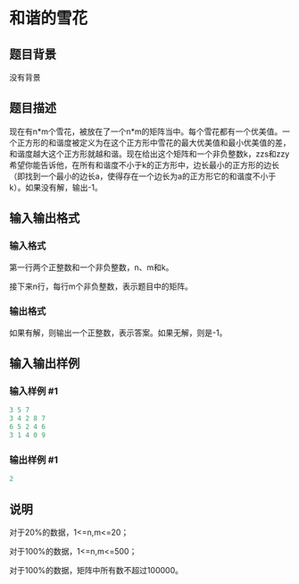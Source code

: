 # 和谐的雪花

## 题目背景

没有背景

## 题目描述

现在有n\*m个雪花，被放在了一个n\*m的矩阵当中。每个雪花都有一个优美值。一个正方形的和谐度被定义为在这个正方形中雪花的最大优美值和最小优美值的差，和谐度越大这个正方形就越和谐。现在给出这个矩阵和一个非负整数k，zzs和zzy希望你能告诉他，在所有和谐度不小于k的正方形中，边长最小的正方形的边长（即找到一个最小的边长a，使得存在一个边长为a的正方形它的和谐度不小于k）。如果没有解，输出-1。

## 输入输出格式

### 输入格式

第一行两个正整数和一个非负整数，n、m和k。

接下来n行，每行m个非负整数，表示题目中的矩阵。

### 输出格式

如果有解，则输出一个正整数，表示答案。如果无解，则是-1。

## 输入输出样例

### 输入样例 #1

```cpp
3 5 7
3 4 2 8 7
6 5 2 4 6
3 1 4 0 9
```


### 输出样例 #1

```cpp
2
```


## 说明

对于20%的数据，1<=n,m<=20；

对于100%的数据，1<=n,m<=500；

对于100%的数据，矩阵中所有数不超过100000。

